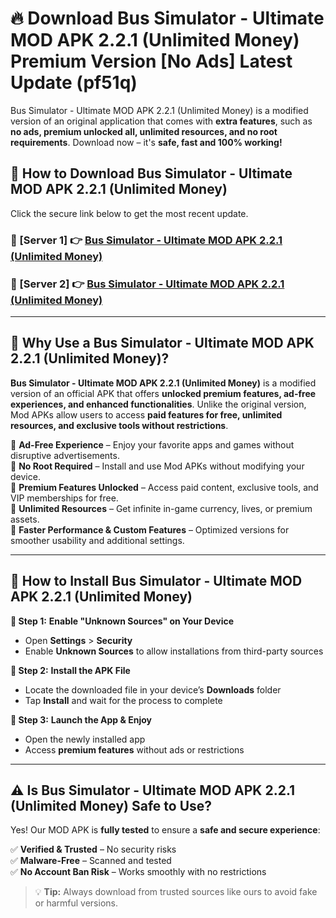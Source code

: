 # 🔥 Download Bus Simulator - Ultimate MOD APK 2.2.1 (Unlimited Money) Premium Version [No Ads] Latest Update (pf51q) 

Bus Simulator - Ultimate MOD APK 2.2.1 (Unlimited Money) is a modified version of an original application that comes with **extra features**, such as **no ads, premium unlocked all, unlimited resources, and no root requirements**. Download now – it's **safe, fast and 100% working!**

## **📱 How to Download Bus Simulator - Ultimate MOD APK 2.2.1 (Unlimited Money)**  

Click the secure link below to get the most recent update.  

 ### **📌 [Server 1] 👉** [Bus Simulator - Ultimate MOD APK 2.2.1 (Unlimited Money)](https://apkcomod.com?title=Bus_Simulator_-_Ultimate_MOD_APK_2.2.1_(Unlimited_Money))

 ### **📌 [Server 2] 👉** [Bus Simulator - Ultimate MOD APK 2.2.1 (Unlimited Money)](https://apkcomod.com?title=Bus_Simulator_-_Ultimate_MOD_APK_2.2.1_(Unlimited_Money))

---

## **🤖 Why Use a Bus Simulator - Ultimate MOD APK 2.2.1 (Unlimited Money)?**  

**Bus Simulator - Ultimate MOD APK 2.2.1 (Unlimited Money)** is a modified version of an official APK that offers **unlocked premium features, ad-free experiences, and enhanced functionalities**. Unlike the original version, Mod APKs allow users to access **paid features for free, unlimited resources, and exclusive tools without restrictions**.

🔽 **Ad-Free Experience** – Enjoy your favorite apps and games without disruptive advertisements.  
🔽 **No Root Required** – Install and use Mod APKs without modifying your device.  
🔽 **Premium Features Unlocked** – Access paid content, exclusive tools, and VIP memberships for free.  
🔽 **Unlimited Resources** – Get infinite in-game currency, lives, or premium assets.  
🔽 **Faster Performance & Custom Features** – Optimized versions for smoother usability and additional settings.  

---

## **🚀 How to Install Bus Simulator - Ultimate MOD APK 2.2.1 (Unlimited Money)**  

**🔹 Step 1:** **Enable "Unknown Sources" on Your Device**  
- Open **Settings** > **Security**  
- Enable **Unknown Sources** to allow installations from third-party sources  

**🔹 Step 2:** **Install the APK File**  
- Locate the downloaded file in your device’s **Downloads** folder  
- Tap **Install** and wait for the process to complete  

**🔹 Step 3:** **Launch the App & Enjoy**  
- Open the newly installed app  
- Access **premium features** without ads or restrictions  

---

## **⚠️ Is Bus Simulator - Ultimate MOD APK 2.2.1 (Unlimited Money) Safe to Use?**  

Yes! Our MOD APK is **fully tested** to ensure a **safe and secure experience**:

✅ **Verified & Trusted** – No security risks  
✅ **Malware-Free** – Scanned and tested  
✅ **No Account Ban Risk** – Works smoothly with no restrictions  

> 💡 **Tip:** Always download from trusted sources like ours to avoid fake or harmful versions.